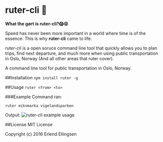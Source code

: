 # ruter-cli 🚂
**What the gørt is ruter-cli?😱😝**

Speed has never been more important in a world where time is of the essence. This is why **ruter-cli** came to life.

*ruter-cli* is a open soruce command line tool that quickly allows you to plan trips, find next departure, and much more when using public transportation in Oslo, Norway (And all other areas that ruter cover).



A command line tool for public transportation in Oslo, Norway. 

##Installation
`npm install ruter -g` 

##Usage
`ruter <from> <to>` 

###Example
Command ran:

`ruter eiksmarka vigelandsparken`

Output: 
![ruter-cli example usage](https://i.imgur.com/owIwPgf.png)

##License
MIT License

Copyright (c) 2016 Erlend Ellingsen